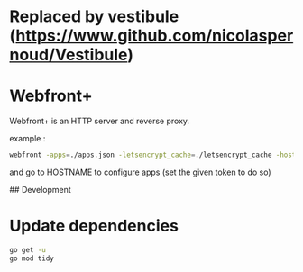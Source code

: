 # Replaced by vestibule (https://www.github.com/nicolaspernoud/Vestibule)

# Webfront+

Webfront+ is an HTTP server and reverse proxy.

example :

```bash
webfront -apps=./apps.json -letsencrypt_cache=./letsencrypt_cache -hostname=${HOSTNAME}
```
and go to HOSTNAME to configure apps (set the given token to do so)

## Development

# Update dependencies

```bash
go get -u
go mod tidy
```
